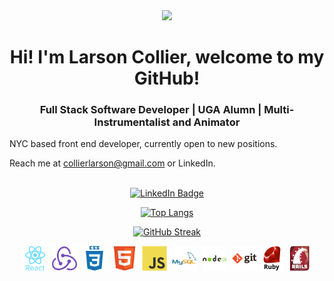 <div id="header" align="center">
  <image src="https://media0.giphy.com/media/XQGlctNfJ5UeQ/giphy.gif?cid=ecf05e47a307ep2jnk6m222rqq1qrvwvt7s0n29hazi3mqzk&rid=giphy.gif&ct=g" width="200"></image>
  
  <h1>
  Hi! I'm Larson Collier, welcome to my GitHub!
</h1>
</div>

<h3 align="center">Full Stack Software Developer | UGA Alumn | Multi-Instrumentalist and Animator</h3>
NYC based front end developer, currently open to new positions.

Reach me at collierlarson@gmail.com or LinkedIn.
<br></br>
<div align="center" id="badges">
  <a href="https://www.linkedin.com/in/larson-collier/">
    <img src="https://img.shields.io/badge/LinkedIn-blue?style=for-the-badge&logo=linkedin&logoColor=white" alt="LinkedIn Badge"/>
  </a>
</div>


<div align="center">


[![Top Langs](https://github-readme-stats.vercel.app/api/top-langs/?username=larswan&layout=compact&theme=vision-friendly-dark&count_private=true)](https://github.com/anuraghazra/github-readme-stats)

  
[![GitHub Streak](https://github-readme-streak-stats.herokuapp.com?user=larswan&theme=monokai)](https://git.io/streak-stats)

</div>

<div align="center">
  <img src="https://github.com/devicons/devicon/blob/master/icons/react/react-original-wordmark.svg" title="React" alt="React" width="40" height="40"/>&nbsp;
  <img src="https://github.com/devicons/devicon/blob/master/icons/redux/redux-original.svg" title="Redux" alt="Redux " width="40" height="40"/>&nbsp;
  <img src="https://github.com/devicons/devicon/blob/master/icons/css3/css3-plain-wordmark.svg"  title="CSS3" alt="CSS" width="40" height="40"/>&nbsp;
  <img src="https://github.com/devicons/devicon/blob/master/icons/html5/html5-original.svg" title="HTML5" alt="HTML" width="40" height="40"/>&nbsp;
  <img src="https://github.com/devicons/devicon/blob/master/icons/javascript/javascript-original.svg" title="JavaScript" alt="JavaScript" width="40" height="40"/>&nbsp;
  <img src="https://github.com/devicons/devicon/blob/master/icons/mysql/mysql-original-wordmark.svg" title="MySQL"  alt="MySQL" width="40" height="40"/>&nbsp;
  <img src="https://github.com/devicons/devicon/blob/master/icons/nodejs/nodejs-original-wordmark.svg" title="NodeJS" alt="NodeJS" width="40" height="40"/>&nbsp;
  <img src="https://github.com/devicons/devicon/blob/master/icons/git/git-original-wordmark.svg" title="Git" **alt="Git" width="40" height="40"/>
  <img src="https://github.com/devicons/devicon/blob/master/icons/ruby/ruby-original-wordmark.svg" title="Ruby" **alt="Ruby" width="40" height="40"/>
  <img src="https://github.com/devicons/devicon/blob/master/icons/rails/rails-original-wordmark.svg" title="Rails" **alt="Rails" width="40" height="40"/>
</div>


